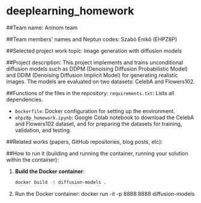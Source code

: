 # deeplearning_homework

##Team name: 
Aninom team

##Team members' names and Neptun codes:
Szabó Enikő (EHPZ8P)

##Selected project work topic:
Image generation with diffusion models

##Project description:
This project implements and trains unconditional diffusion models such as DDPM (Denoising Diffusion Probabilistic Model) and DDIM (Denoising Diffusion Implicit Model) for generating realistic images. 
The models are evaluated on two datasets: CelebA and Flowers102.

##Functions of the files in the repository:
`requirements.txt`: Lists all dependencies.
- `Dockerfile`: Docker configuration for setting up the environment.
- `ehpz8p_homework.ipynb`: Google Colab notebook to download the CelebA and Flowers102 dataset, and for preparing the datasets for training, validation, and testing.
  
##Related works (papers, GitHub repositories, blog posts, etc):

##How to run it (building and running the container, running your solution within the container):
1. **Build the Docker container**:
   ```bash
   docker build -t diffusion-models .

2. Run the Docker container:
docker run -it -p 8888:8888 diffusion-models
